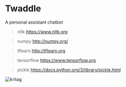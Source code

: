 # Twaddle
  A personal assistant chatbot
> nltk https://www.nltk.org

> numpy http://numpy.org/
 
> tflearn http://tflearn.org

> tensorflow https://www.tensorflow.org 

> pickle https://docs.python.org/3/library/pickle.html
 
  ![kritag](https://user-images.githubusercontent.com/39494791/92328301-7a339300-f07d-11ea-950b-71ed663d6af1.jpg)
  